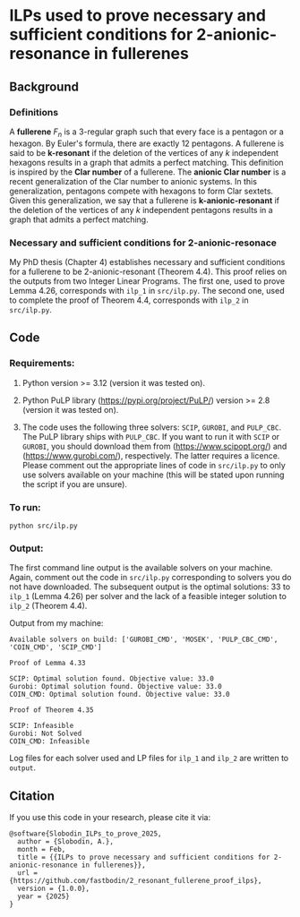 # ILPs used to prove necessary and sufficient conditions for 2-anionic-resonance in fullerenes

## Background

### Definitions

A **fullerene** $F_n$ is a 3-regular graph such that every face is a pentagon
or a hexagon. By Euler's formula, there are exactly 12 pentagons. A fullerene
is said to be **k-resonant** if the deletion of the vertices of any $k$
independent hexagons results in a graph that admits a perfect
matching. This definition is inspired by the **Clar number** of a fullerene.
The **anionic Clar number** is a recent generalization of the Clar number to
anionic systems. In this generalization, pentagons compete with hexagons to
form Clar sextets. Given this generalization, we say that a fullerene is
**k-anionic-resonant** if the deletion of the vertices of any $k$ independent
pentagons results in a graph that admits a perfect matching.

### Necessary and sufficient conditions for 2-anionic-resonace

My PhD thesis (Chapter 4) establishes necessary and sufficient conditions for a
fullerene to be 2-anionic-resonant (Theorem 4.4). This proof relies on the
outputs from two Integer Linear Programs. The first one, used to prove
Lemma 4.26, corresponds with `ilp_1` in `src/ilp.py`. The second one, used to
complete the proof of Theorem 4.4, corresponds with `ilp_2` in `src/ilp.py`.

## Code

### Requirements:

1. Python version >= 3.12 (version it was tested on).

2. Python PuLP library (https://pypi.org/project/PuLP/) version >= 2.8 (version
   it was tested on).

3. The code uses the following three solvers: `SCIP`, `GUROBI`, and `PULP_CBC`.
   The PuLP library ships with `PULP_CBC`. If you want to run it with `SCIP` or
`GUROBI`, you should download them from (https://www.scipopt.org/) and
(https://www.gurobi.com/), respectively. The latter requires a licence. Please
comment out the appropriate lines of code in `src/ilp.py` to only use solvers
available on your machine (this will be stated upon running the script if you
are unsure).

### To run:

```
python src/ilp.py
```

### Output:

The first command line output is the available solvers on your machine. Again,
comment out the code in `src/ilp.py` corresponding to solvers you do not have
downloaded. The subsequent output is the optimal solutions: 33 to `ilp_1`
(Lemma 4.26) per solver and the lack of a feasible integer solution to
`ilp_2` (Theorem 4.4).

Output from my machine:

```
Available solvers on build: ['GUROBI_CMD', 'MOSEK', 'PULP_CBC_CMD', 'COIN_CMD', 'SCIP_CMD']

Proof of Lemma 4.33

SCIP: Optimal solution found. Objective value: 33.0
Gurobi: Optimal solution found. Objective value: 33.0
COIN_CMD: Optimal solution found. Objective value: 33.0

Proof of Theorem 4.35

SCIP: Infeasible
Gurobi: Not Solved
COIN_CMD: Infeasible
```

Log files for each solver used  and LP files for `ilp_1` and `ilp_2` are written
to `output`.

## Citation
If you use this code in your research, please cite it via:

```
@software{Slobodin_ILPs_to_prove_2025,
  author = {Slobodin, A.},
  month = Feb,
  title = {{ILPs to prove necessary and sufficient conditions for 2-anionic-resonance in fullerenes}},
  url = {https://github.com/fastbodin/2_resonant_fullerene_proof_ilps},
  version = {1.0.0},
  year = {2025}
}
```
